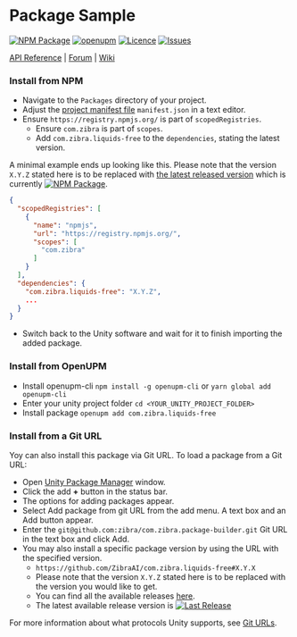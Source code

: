 # Package Sample
<!-- Describe your package -->

[![NPM Package](https://img.shields.io/npm/v/com.zibra.liquids-free)](https://www.npmjs.com/package/com.zibra.liquids-free)
[![openupm](https://img.shields.io/npm/v/com.zibra.liquids-free?label=openupm&registry_uri=https://package.openupm.com)](https://openupm.com/packages/com.zibra.liquids-free/)
[![Licence](https://img.shields.io/npm/l/com.zibra.liquids-free)](https://github.com/ZibraAI/com.zibra.liquids-free/blob/master/LICENSE)
[![Issues](https://img.shields.io/github/issues/ZibraAI/com.zibra.liquids-free)](https://github.com/ZibraAI/com.zibra.liquids-free/issues)

<!-- Add some useful links here -->

[API Reference](https://myapi) | [Forum](https://myforum) | [Wiki](https://github.com/ZibraAI/com.zibra.liquids-free/wiki)

### Install from NPM
* Navigate to the `Packages` directory of your project.
* Adjust the [project manifest file](https://docs.unity3d.com/Manual/upm-manifestPrj.html) `manifest.json` in a text editor.
* Ensure `https://registry.npmjs.org/` is part of `scopedRegistries`.
  * Ensure `com.zibra` is part of `scopes`.
  * Add `com.zibra.liquids-free` to the `dependencies`, stating the latest version.

A minimal example ends up looking like this. Please note that the version `X.Y.Z` stated here is to be replaced with [the latest released version](https://www.npmjs.com/package/com.zibra.liquids-free) which is currently [![NPM Package](https://img.shields.io/npm/v/com.zibra.liquids-free)](https://www.npmjs.com/package/com.zibra.liquids-free).
  ```json
  {
    "scopedRegistries": [
      {
        "name": "npmjs",
        "url": "https://registry.npmjs.org/",
        "scopes": [
          "com.zibra"
        ]
      }
    ],
    "dependencies": {
      "com.zibra.liquids-free": "X.Y.Z",
      ...
    }
  }
  ```
* Switch back to the Unity software and wait for it to finish importing the added package.

### Install from OpenUPM
* Install openupm-cli `npm install -g openupm-cli` or `yarn global add openupm-cli`
* Enter your unity project folder `cd <YOUR_UNITY_PROJECT_FOLDER>`
* Install package `openupm add com.zibra.liquids-free`

### Install from a Git URL
Yoy can also install this package via Git URL. To load a package from a Git URL:

* Open [Unity Package Manager](https://docs.unity3d.com/Manual/upm-ui.html) window.
* Click the add **+** button in the status bar.
* The options for adding packages appear.
* Select Add package from git URL from the add menu. A text box and an Add button appear.
* Enter the `git@github.com:zibra/com.zibra.package-builder.git` Git URL in the text box and click Add.
* You may also install a specific package version by using the URL with the specified version.
  * `https://github.com/ZibraAI/com.zibra.liquids-free#X.Y.X`
  * Please note that the version `X.Y.Z` stated here is to be replaced with the version you would like to get.
  * You can find all the available releases [here](https://github.com/ZibraAI/com.zibra.liquids-free/releases).
  * The latest available release version is [![Last Release](https://img.shields.io/github/v/release/ZibraAI/com.zibra.liquids-free)](https://github.com/ZibraAI/com.zibra.liquids-free/releases/latest)

For more information about what protocols Unity supports, see [Git URLs](https://docs.unity3d.com/Manual/upm-git.html).

